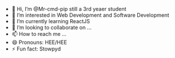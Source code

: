 - 👋 Hi, I’m @Mr-cmd-pip still a 3rd yeaer student
- 👀 I’m interested in Web Development and Software Development
- 🌱 I’m currently learning ReactJS
- 💞️ I’m looking to collaborate on ...
- 📫 How to reach me ...
- 😄 Pronouns: HEE/HEE
- ⚡ Fun fact: Stowpyd

<!---
Mr-cmd-pip/Mr-cmd-pip is a ✨ special ✨ repository because its `README.md` (this file) appears on your GitHub profile.
You can click the Preview link to take a look at your changes.
--->
